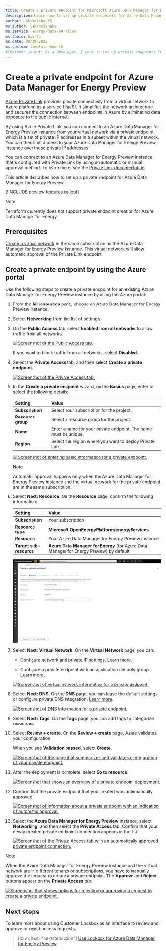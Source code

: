 ```yaml
---
title: Create a private endpoint for Microsoft Azure Data Manager for Energy Preview
description: Learn how to set up private endpoints for Azure Data Manager for Energy Preview by using Azure Private Link.
author: Lakshmisha-KS
ms.author: lakshmishaks
ms.service: energy-data-services
ms.topic: how-to
ms.date: 09/29/2022
ms.custom: template-how-to
#Customer intent: As a developer, I want to set up private endpoints for Azure Data Manager for Energy Preview.
---
```


# Create a private endpoint for Azure Data Manager for Energy Preview
[Azure Private Link](../private-link/private-link-overview.md) provides private connectivity from a virtual network to Azure platform as a service (PaaS). It simplifies the network architecture and secures the connection between endpoints in Azure by eliminating data exposure to the public internet.

By using Azure Private Link, you can connect to an Azure Data Manager for Energy Preview instance from your virtual network via a private endpoint, which is a set of private IP addresses in a subnet within the virtual network. You can then limit access to your Azure Data Manager for Energy Preview instance over these private IP addresses. 

You can connect to an Azure Data Manager for Energy Preview instance that's configured with Private Link by using an automatic or manual approval method. To learn more, see the [Private Link documentation](../private-link/private-endpoint-overview.md#access-to-a-private-link-resource-using-approval-workflow).

This article describes how to set up a private endpoint for Azure Data Manager for Energy Preview. 

[!INCLUDE [preview features callout](./includes/preview/preview-callout.md)]

> [!NOTE]
> Terraform currently does not support private endpoint creation for Azure Data Manager for Energy.

## Prerequisites

[Create a virtual network](../virtual-network/quick-create-portal.md) in the same subscription as the Azure Data Manager for Energy Preview instance. This virtual network will allow automatic approval of the Private Link endpoint.

## Create a private endpoint by using the Azure portal

Use the following steps to create a private endpoint for an existing Azure Data Manager for Energy Preview instance by using the Azure portal:

1. From the **All resources** pane, choose an Azure Data Manager for Energy Preview instance.
1. Select **Networking** from the list of settings.       
1. On the **Public Access** tab, select **Enabled from all networks** to allow traffic from all networks.

    [![Screenshot of the Public Access tab.](media/how-to-manage-private-links/private-links-1-Networking.png)](media/how-to-manage-private-links/private-links-1-Networking.png#lightbox)
	
    If you want to block traffic from all networks, select **Disabled**.

1. Select the **Private Access** tab, and then select **Create a private endpoint**.
 
    [![Screenshot of the Private Access tab.](media/how-to-manage-private-links/private-links-2-create-private-endpoint.png)](media/how-to-manage-private-links/private-links-2-create-private-endpoint.png#lightbox)
 
1. In the **Create a private endpoint** wizard, on the **Basics** page, enter or select the following details:

    |Setting| Value|
    |--------|-----|
    |**Subscription**| Select your subscription for the project.|
    |**Resource group**| Select a resource group for the project.|
    |**Name**| Enter a name for your private endpoint. The name must be unique.|
    |**Region**| Select the region where you want to deploy Private Link. |

    [![Screenshot of entering basic information for a private endpoint.](media/how-to-manage-private-links/private-links-3-basics.png)](media/how-to-manage-private-links/private-links-3-basics.png#lightbox)
	
    > [!NOTE]
    > Automatic approval happens only when the Azure Data Manager for Energy Preview instance and the virtual network for the private endpoint are in the same subscription.

1. Select **Next: Resource**. On the **Resource** page, confirm the following information:

    |Setting| Value|
    |--------|--------|
    |**Subscription**| Your subscription|
    |**Resource type**|	**Microsoft.OpenEnergyPlatform/energyServices**|
    |**Resource**| Your Azure Data Manager for Energy Preview instance|
    |**Target sub-resource**| **Azure Data Manager for Energy** (for Azure Data Manager for Energy Preview) by default|
	
    [![Screenshot of resource information for a private endpoint.](media/how-to-manage-private-links/private-links-4-resource.png)](media/how-to-manage-private-links/private-links-4-resource.png#lightbox)
 
1. Select **Next: Virtual Network**. On the **Virtual Network** page, you can:

    * Configure network and private IP settings. [Learn more](../private-link/create-private-endpoint-portal.md#create-a-private-endpoint).

    * Configure a private endpoint with an application security group. [Learn more](../private-link/configure-asg-private-endpoint.md#create-private-endpoint-with-an-asg).

    [![Screenshot of virtual network information for a private endpoint.](media/how-to-manage-private-links/private-links-4-virtual-network.png)](media/how-to-manage-private-links/private-links-4-virtual-network.png#lightbox)

1. Select **Next: DNS**. On the **DNS** page, you can leave the default settings or configure private DNS integration. [Learn more](../private-link/private-endpoint-overview.md#dns-configuration).

    [![Screenshot of DNS information for a private endpoint.](media/how-to-manage-private-links/private-links-5-dns.png)](media/how-to-manage-private-links/private-links-5-dns.png#lightbox)

1. Select **Next: Tags**. On the **Tags** page, you can add tags to categorize resources.
1. Select **Review + create**. On the **Review + create** page, Azure validates your configuration.

    When you see **Validation passed**, select **Create**.

    [![Screenshot of the page that summarizes and validates configuration of your private endpoint.](media/how-to-manage-private-links/private-links-6-review.png)](media/how-to-manage-private-links/private-links-6-review.png#lightbox)
 
1. After the deployment is complete, select **Go to resource**. 

    [![Screenshot that shows an overview of a private endpoint deployment.](media/how-to-manage-private-links/private-links-7-deploy.png)](media/how-to-manage-private-links/private-links-7-deploy.png#lightbox)
  
1. Confirm that the private endpoint that you created was automatically approved.

    [![Screenshot of information about a private endpoint with an indication of automatic approval.](media/how-to-manage-private-links/private-links-8-request-response.png)](media/how-to-manage-private-links/private-links-8-request-response.png#lightbox)
 
1. Select the **Azure Data Manager for Energy Preview** instance, select **Networking**, and then select the **Private Access** tab. Confirm that your newly created private endpoint connection appears in the list.

    [![Screenshot of the Private Access tab with an automatically approved private endpoint connection.](media/how-to-manage-private-links/private-links-9-auto-approved.png)](media/how-to-manage-private-links/private-links-9-auto-approved.png#lightbox)

> [!NOTE]
> When the Azure Data Manager for Energy Preview instance and the virtual network are in different tenants or subscriptions, you have to manually approve the request to create a private endpoint. The **Approve** and **Reject** buttons appear on the **Private Access** tab. 
>
> [![Screenshot that shows options for rejecting or approving a request to create a private endpoint.](media/how-to-manage-private-links/private-links-10-awaiting-approval.png)](media/how-to-manage-private-links/private-links-10-awaiting-approval.png#lightbox)

## Next steps
<!-- Add a context sentence for the following links -->
To learn more about using Customer Lockbox as an interface to review and approve or reject access requests.
> [!div class="nextstepaction"]
> [Use Lockbox for Azure Data Manager for Energy Preview](how-to-create-lockbox.md)
